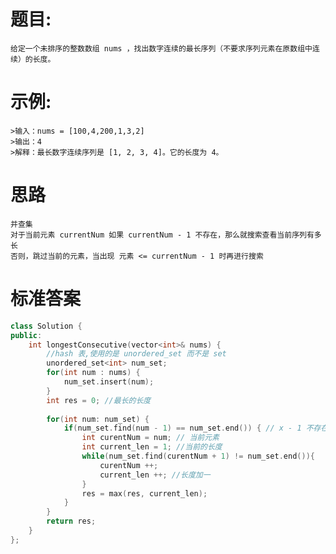 # 题目:
    给定一个未排序的整数数组 nums ，找出数字连续的最长序列（不要求序列元素在原数组中连续）的长度。
# 示例: 
    >输入：nums = [100,4,200,1,3,2]
    >输出：4
    >解释：最长数字连续序列是 [1, 2, 3, 4]。它的长度为 4。
# 思路
    并查集
    对于当前元素 currentNum 如果 currentNum - 1 不存在，那么就搜索查看当前序列有多长
    否则，跳过当前的元素，当出现 元素 <= currentNum - 1 时再进行搜索
# 标准答案
```c++
class Solution {
public:
    int longestConsecutive(vector<int>& nums) {
        //hash 表,使用的是 unordered_set 而不是 set
        unordered_set<int> num_set;
        for(int num : nums) { 
            num_set.insert(num);
        }
        int res = 0; //最长的长度
        
        for(int num: num_set) {
            if(num_set.find(num - 1) == num_set.end()) { // x - 1 不存在
                int curentNum = num; // 当前元素
                int current_len = 1; //当前的长度
                while(num_set.find(curentNum + 1) != num_set.end()){
                    curentNum ++;
                    current_len ++; //长度加一
                }
                res = max(res, current_len);
            }
        }
        return res;
    }
};
```